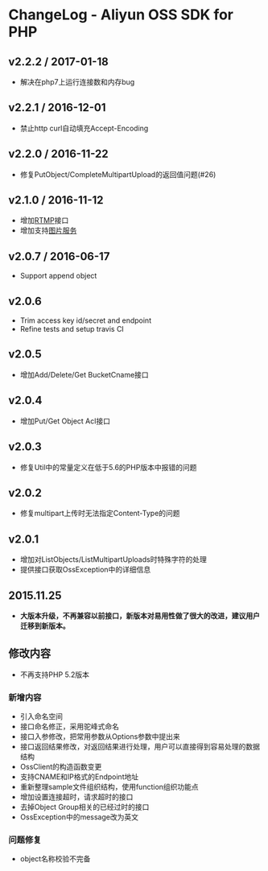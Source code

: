 # ChangeLog - Aliyun OSS SDK for PHP

## v2.2.2 / 2017-01-18

* 解决在php7上运行连接数和内存bug

## v2.2.1 / 2016-12-01

* 禁止http curl自动填充Accept-Encoding

## v2.2.0 / 2016-11-22

* 修复PutObject/CompleteMultipartUpload的返回值问题(#26)

## v2.1.0 / 2016-11-12

* 增加[RTMP](https://help.aliyun.com/document_detail/44297.html)接口
* 增加支持[图片服务](https://help.aliyun.com/document_detail/44686.html)

## v2.0.7 / 2016-06-17

* Support append object

## v2.0.6

* Trim access key id/secret and endpoint
* Refine tests and setup travis CI

## v2.0.5

* 增加Add/Delete/Get BucketCname接口

## v2.0.4

* 增加Put/Get Object Acl接口

## v2.0.3

* 修复Util中的常量定义在低于5.6的PHP版本中报错的问题

## v2.0.2

* 修复multipart上传时无法指定Content-Type的问题

## v2.0.1

* 增加对ListObjects/ListMultipartUploads时特殊字符的处理
* 提供接口获取OssException中的详细信息


## 2015.11.25

* **大版本升级，不再兼容以前接口，新版本对易用性做了很大的改进，建议用户迁移到新版本。**

## 修改内容

* 不再支持PHP 5.2版本

### 新增内容

* 引入命名空间
* 接口命名修正，采用驼峰式命名
* 接口入参修改，把常用参数从Options参数中提出来
* 接口返回结果修改，对返回结果进行处理，用户可以直接得到容易处理的数据结构　
* OssClient的构造函数变更
* 支持CNAME和IP格式的Endpoint地址
* 重新整理sample文件组织结构，使用function组织功能点
* 增加设置连接超时，请求超时的接口
* 去掉Object Group相关的已经过时的接口
* OssException中的message改为英文

### 问题修复

* object名称校验不完备
